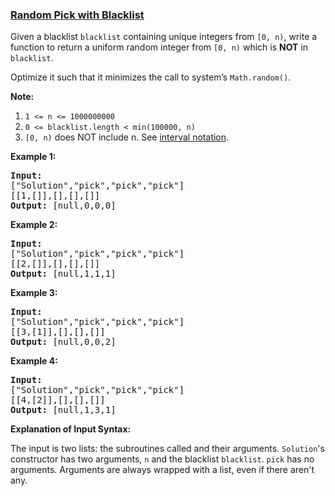 ### [Random Pick with Blacklist](https://leetcode.com/problems/random-pick-with-blacklist)

<p>Given a blacklist <code>blacklist</code> containing unique integers from <code>[0, n)</code>, write a function to return a uniform random integer from <code>[0, n)</code> which is <strong>NOT</strong> in <code>blacklist</code>.</p>

<p>Optimize it such that it minimizes the call to system&rsquo;s <code>Math.random()</code>.</p>

<p><strong>Note:</strong></p>

<ol>
	<li><code>1 &lt;= n &lt;= 1000000000</code></li>
	<li><code>0 &lt;= blacklist.length &lt; min(100000, n)</code></li>
	<li><code>[0, n)</code> does NOT include n. See <a href="https://en.wikipedia.org/wiki/Interval_(mathematics)" target="_blank">interval notation</a>.</li>
</ol>

<p><strong>Example 1:</strong></p>

<pre>
<strong>Input: 
</strong><span id="example-input-1-1">[&quot;Solution&quot;,&quot;pick&quot;,&quot;pick&quot;,&quot;pick&quot;]
</span><span id="example-input-1-2">[[1,[]],[],[],[]]</span>
<strong>Output: </strong><span id="example-output-1">[null,0,0,0]</span>
</pre>

<p><strong>Example 2:</strong></p>

<pre>
<strong>Input: 
</strong><span id="example-input-2-1">[&quot;Solution&quot;,&quot;pick&quot;,&quot;pick&quot;,&quot;pick&quot;]
</span><span id="example-input-2-2">[[2,[]],[],[],[]]</span>
<strong>Output: </strong><span id="example-output-2">[null,1,1,1]</span>
</pre>

<p><strong>Example 3:</strong></p>

<pre>
<strong>Input: 
</strong><span id="example-input-3-1">[&quot;Solution&quot;,&quot;pick&quot;,&quot;pick&quot;,&quot;pick&quot;]
</span><span id="example-input-3-2">[[3,[1]],[],[],[]]</span>
<strong>Output: </strong><span id="example-output-3">[null,0,0,2]</span>
</pre>

<p><strong>Example 4:</strong></p>

<pre>
<strong>Input: 
</strong><span id="example-input-4-1">[&quot;Solution&quot;,&quot;pick&quot;,&quot;pick&quot;,&quot;pick&quot;]
</span><span id="example-input-4-2">[[4,[2]],[],[],[]]</span>
<strong>Output: </strong><span id="example-output-4">[null,1,3,1]</span>
</pre>

<p><strong>Explanation of Input Syntax:</strong></p>

<p>The input is two lists: the subroutines called and their arguments. <code>Solution</code>&#39;s constructor has two arguments, <code>n</code> and the blacklist <code>blacklist</code>. <code>pick</code> has no arguments. Arguments are always wrapped with a list, even if there aren&#39;t any.</p>
